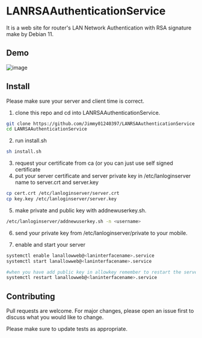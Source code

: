 # LANRSAAuthenticationService

It is a web site for router's LAN Network Authentication with RSA signature make by Debian 11. 

## Demo

![image](https://user-images.githubusercontent.com/57281249/137624898-3a2d96b5-78d3-486d-a2ae-c88e2642bc50.png)

## Install

Please make sure your server and client time is correct.

1. clone this repo and cd into LANRSAAuthenticationService.

```bash
git clone https://github.com/Jimmy01240397/LANRSAAuthenticationService
cd LANRSAAuthenticationService
```

2. run install.sh

```bash
sh install.sh
```

3. request your certificate from ca (or you can just use self signed certificate
4. put your server certificate and server private key in /etc/lanloginserver name to server.crt and server.key
```bash
cp cert.crt /etc/lanloginserver/server.crt
cp key.key /etc/lanloginserver/server.key
```

5. make private and public key with addnewuserkey.sh.

```bash
/etc/lanloginserver/addnewuserkey.sh -n <username>
```

6. send your private key from /etc/lanloginserver/private to your mobile.

7. enable and start your server

```bash
systemctl enable lanallowweb@<laninterfacename>.service
systemctl start lanallowweb@<laninterfacename>.service

#when you have add public key in allowkey remember to restart the server
systemctl restart lanallowweb@<laninterfacename>.service
```

## Contributing
Pull requests are welcome. For major changes, please open an issue first to discuss what you would like to change.

Please make sure to update tests as appropriate.
